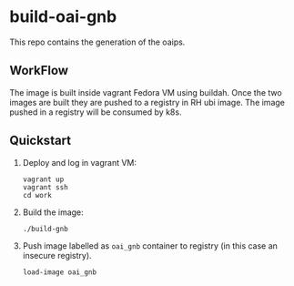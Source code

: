 # build-oai-gnb

This repo contains the generation of the oaips. 

## WorkFlow

The image is built inside vagrant Fedora VM using buildah. Once the two images are built they are pushed to a registry in RH ubi image. The image pushed in a registry will be consumed by k8s.

## Quickstart


1. Deploy and log in vagrant VM:

   ```
   vagrant up
   vagrant ssh
   cd work
   ```

2. Build the image:
   
   ```
   ./build-gnb
   ```
   

3. Push image labelled as `oai_gnb` container to registry (in this case an insecure registry).

   ```
   load-image oai_gnb
   ```

